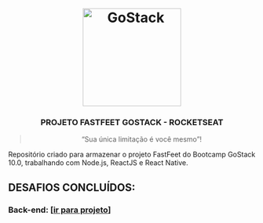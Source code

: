 <h1 align="center">
    <img alt="GoStack" src="https://rocketseat-cdn.s3-sa-east-1.amazonaws.com/bootcamp-header.png" width="200px" />
</h1>

<h3 align="center">
  PROJETO FASTFEET GOSTACK - ROCKETSEAT
</h3>

<blockquote align="center">“Sua única limitação é você mesmo”!</blockquote>

Repositório criado para armazenar o projeto FastFeet do Bootcamp GoStack 10.0, trabalhando com Node.js, ReactJS e React Native.

## DESAFIOS CONCLUÍDOS:

### Back-end: [[ir para projeto](https://github.com/MatheusPires99)]
